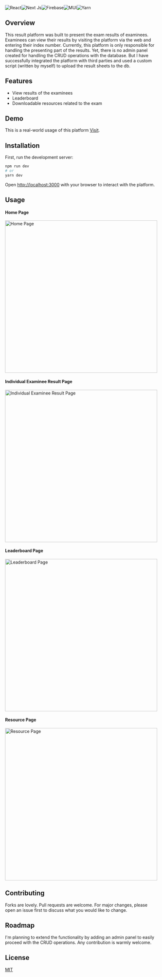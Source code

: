 <div style="display: flex; flex-direction: row">
  <img src="https://img.shields.io/badge/react-%2320232a.svg?style=for-the-badge&logo=react&logoColor=%2361DAFB" alt="React" />
  <img src="https://img.shields.io/badge/Next-black?style=for-the-badge&logo=next.js&logoColor=white" alt="Next Js" />
   <img src="https://img.shields.io/badge/Firebase-039BE5?style=for-the-badge&logo=Firebase&logoColor=white" alt="Firebase" />
  <img src="https://img.shields.io/badge/MUI-%230081CB.svg?style=for-the-badge&logo=mui&logoColor=white" alt="MUI" />
  <img src="https://img.shields.io/badge/yarn-%232C8EBB.svg?style=for-the-badge&logo=yarn&logoColor=white" alt="Yarn" />
  </div>

## Overview

This result platform was built to present the exam results of examinees. Examinees can view their results by visiting the platform via the web and entering their index number. Currently, this platform is only responsible for handling the presenting part of the results. Yet, there is no admin panel created for handling the CRUD operations with the database. But I have successfully integrated the platform with third parties and used a custom script (written by myself) to upload the result sheets to the db.

## Features
- View results of the examinees
- Leaderboard
- Downloadable resources related to the exam

## Demo
This is a real-world usage of this platform [Visit](https://result-frontend-htdrr54r9-tharindaprabhath.vercel.app/).

## Installation

First, run the development server:

```bash
npm run dev
# or
yarn dev
```

Open [http://localhost:3000](http://localhost:3000) with your browser to interact with the platform.

## Usage
#### Home Page

<img src="https://res.cloudinary.com/drifly/image/upload/v1654195094/GitHub/ResultPlatform/Home_ern2hm.png" width="500px" alt="Home Page"/>

#### Individual Examinee Result Page
<img src="https://res.cloudinary.com/drifly/image/upload/v1654195099/GitHub/ResultPlatform/Examinee_Result_ueu1dv.png" width="500px" alt="Individual Examinee Result Page"/>

#### Leaderboard Page
<img src="https://res.cloudinary.com/drifly/image/upload/v1654195096/GitHub/ResultPlatform/Leaderboard_wzaapd.png" width="500px" alt="Leaderboard Page"/>

#### Resource Page
<img src="https://res.cloudinary.com/drifly/image/upload/v1654195098/GitHub/ResultPlatform/Resources_klvyjm.png" width="500px" alt="Resource Page"/>

## Contributing
Forks are lovely. Pull requests are welcome. For major changes, please open an issue first to discuss what you would like to change.

## Roadmap
I'm planning to extend the functionality by adding an admin panel to easily proceed with the CRUD operations. Any contribution is warmly welcome. 

## License
[MIT](https://choosealicense.com/licenses/mit/)
